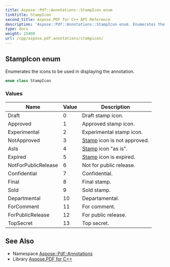```yaml
---
title: Aspose::Pdf::Annotations::StampIcon enum
linktitle: StampIcon
second_title: Aspose.PDF for C++ API Reference
description: 'Aspose::Pdf::Annotations::StampIcon enum. Enumerates the icons to be used in displaying the annotation in C++.'
type: docs
weight: 15400
url: /cpp/aspose.pdf.annotations/stampicon/
---
```

## StampIcon enum


Enumerates the icons to be used in displaying the annotation.

```cpp
enum class StampIcon
```

### Values

| Name | Value | Description |
| --- | --- | --- |
| Draft | 0 | Draft stamp icon. |
| Approved | 1 | Approved stamp icon. |
| Experimental | 2 | Experimental stamp icon. |
| NotApproved | 3 | [Stamp](../../aspose.pdf/stamp/) icon is not approved. |
| AsIs | 4 | [Stamp](../../aspose.pdf/stamp/) icon "as is". |
| Expired | 5 | [Stamp](../../aspose.pdf/stamp/) icon is expired. |
| NotForPublicRelease | 6 | Not for public release. |
| Confidential | 7 | Confidential. |
| Final | 8 | Final stamp. |
| Sold | 9 | Sold stamp. |
| Departmental | 10 | Departamental. |
| ForComment | 11 | For comment. |
| ForPublicRelease | 12 | For public release. |
| TopSecret | 13 | Top secret. |

## See Also

* Namespace [Aspose::Pdf::Annotations](../)
* Library [Aspose.PDF for C++](../../)

